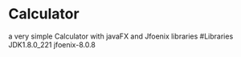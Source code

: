 # Calculator
a very simple Calculator with javaFX and Jfoenix libraries
#Libraries
JDK1.8.0_221
jfoenix-8.0.8
